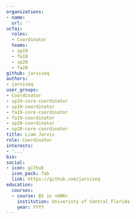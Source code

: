 ```yaml
---
organizations:
- name:
  url: ''
ucfai:
  roles:
  - Coordinator
  teams:
  - sp19
  - fa19
  - sp20
  - fa20
github: jarviseq
authors:
- jarviseq
user_groups:
- Coordinator
- sp19-core-coordinator
- sp19-coordinator
- fa19-core-coordinator
- fa19-coordinator
- sp20-coordinator
- sp20-core-coordinator
title: Liam Jarvis
role: Coordinator
interests:
- '...'
bio:
social:
- icon: github
  icon_pack: fab
  link: https://github.com/jarviseq
education:
  courses:
  - course: BS in <UNK>
    institution: Univeristy of Central Florida
    year: YYYY
---
```

